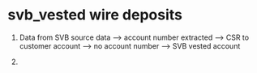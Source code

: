 # svb_vested wire deposits


1. Data from SVB
source data 
--> account number extracted --> CSR to customer account
--> no account number --> SVB vested account  

2. 
